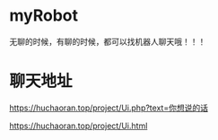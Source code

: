 # myRobot
无聊的时候，有聊的时候，都可以找机器人聊天哦！！！
# 聊天地址
https://huchaoran.top/project/Ui.php?text=你想说的话

https://huchaoran.top/project/Ui.html
